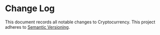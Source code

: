 # Change Log

This document records all notable changes to Cryptocurrency.
This project adheres to [Semantic Versioning](https://semver.org/).
